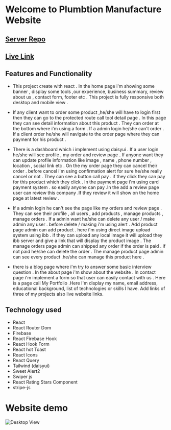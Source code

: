 #  Welcome to Plumbtion Manufacture Website 


## [Server Repo](https://github.com/EmtiazHossainE2/plumbtion-manufacturer-server.git)


## [Live Link](https://plumbtion-manufacturer.web.app/)



##  Features and Functionality
 
* This project create with react . In the home page i'm showing some banner , display some tools ,our experience, business summary, review about us , contact form, footer etc . This project is fully responsive both desktop and mobile view .


* If any client want to order some product ,he/she will have to login first then they can go to the protected route call tool detail page . In this page they can see detail information about this product  . They can order at the bottom where i'm using a form . If a admin login he/she can't order . If a client order he/she will navigate to the order page where they can payment for his product .

* There is a dashboard which i implement using daisyui  . If a user  login he/she will see profile , my order and review page . If anyone want they can update profile information like image , name , phone number , location , social link etc . On the my order page they can cancel their order . before cancel i'm using confirmation alert for sure he/she really cancel or not . They can see a button call pay . if they click they can pay for this product which they click . In the payment page i'm using card payment system . so easily anyone can pay .In the add a review page user can review this company .If they review it will show on the home page at  latest review .

* If a admin login he can't see the page like my orders and review page . They can see their profile , all users , add products , manage products , manage orders . If a admin want he/she can delete any user / make admin any user . before delete / making i'm using alert . Add product page admin can add product . here i'm using direct image upload system using ibb . if they can upload any local image it will upload they ibb server and give a link that will display the product image . The manage orders page admin can shipped any order if the order is paid . if not paid he/she can delete the order . The manage product page admin can see every product .he/she can manage this product here .

* there is a blog page where i'm try to answer some basic interview question . In the about page i'm show about the website . In contact page i'm implement a form so that user can easily contact with us . Here is a page call My Portfolio .Here I'm display my name, email address, educational background, list of technologies or skills I have. Add links of three of my projects also live website links. 

##  Technology used 

* React
* React Router Dom
* Firebase
* React Firebase Hook
* React Hook Form 
* React hot Toast
* React Icons
* React Query
* Tailwind (daisyui)
* Sweet Alert2
* Swiper js
* React Rating Stars Component
* stripe-js

# Website demo 

![Desktop  View](https://i.ibb.co/0X5T9nJ/plumbtion3.jpg "Plumbtion Manufacture Demo")

